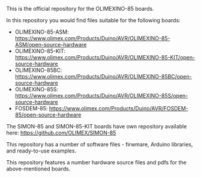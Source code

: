 This is the official repository for the OLIMEXINO-85 boards.

In this repository you would find files suitable for the following boards:  

* OLIMEXINO-85-ASM: https://www.olimex.com/Products/Duino/AVR/OLIMEXINO-85-ASM/open-source-hardware
* OLIMEXINO-85-KIT: https://www.olimex.com/Products/Duino/AVR/OLIMEXINO-85-KIT/open-source-hardware
* OLIMEXINO-85BC: https://www.olimex.com/Products/Duino/AVR/OLIMEXINO-85BC/open-source-hardware
* OLIMEXINO-85S: https://www.olimex.com/Products/Duino/AVR/OLIMEXINO-85S/open-source-hardware
* FOSDEM-85: https://www.olimex.com/Products/Duino/AVR/FOSDEM-85/open-source-hardware

The SIMON-85 and SIMON-85-KIT boards have own repository available here: https://github.com/OLIMEX/SIMON-85

This repository has a number of software files - firwmare, Arduino libraries, and ready-to-use examples.

This repository features a number hardware source files and pdfs for the above-mentioned boards.
